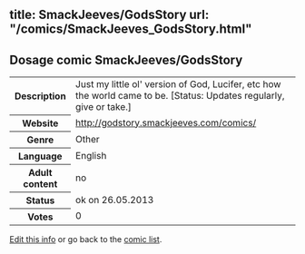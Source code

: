 title: SmackJeeves/GodsStory
url: "/comics/SmackJeeves_GodsStory.html"
---
Dosage comic SmackJeeves/GodsStory
-----------------------------------------

<p id="msg"></p>
<script type="text/javascript">
if (window.location.search === '?edit_info_mail=sent_ok') {
  var elem = document.getElementById("msg");
  elem.innerHTML = 'Edited information sucessfully sent for review, which is usually done daily. Thanks!';
  elem.className = 'ok';
}
</script>
<table class="comicinfo">
<tr>
<th>Description</th><td>Just my little ol' version of God, Lucifer, etc how the world came to be. [Status: Updates regularly, give or take.]</td>
</tr>
<tr>
<th>Website</th><td><a href="http://godstory.smackjeeves.com/comics/">http://godstory.smackjeeves.com/comics/</a></td>
</tr>
<tr>
<th>Genre</th><td>Other</td>
</tr>
<tr>
<th>Language</th><td>English</td>
</tr>
<tr>
<th>Adult content</th><td>no</td>
</tr>
<tr>
<th>Status</th><td>ok on 26.05.2013</td>
</tr>
<tr>
<th>Votes</th><td>0</td>
</tr>
</table>

[Edit this info](SmackJeeves_GodsStory_edit.html) or go back to the [comic list](../comic-index.html).
